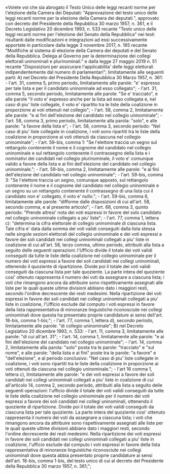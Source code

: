 «Volete voi che sia abrogato il Testo Unico delle leggi recanti
norme per l'elezione della Camera  dei  Deputati:  "Approvazione  del
testo unico delle leggi recanti norme per la  elezione  della  Camera
dei deputati.", approvato con decreto del Presidente della Repubblica
30 marzo 1957, n. 361, e il Decreto Legislativo 20 dicembre 1993,  n.
533 recante "Testo unico delle leggi recanti norme per l'elezione del
Senato della Repubblica" nei testi risultanti dalle  modificazioni  e
integrazioni ad essi successivamente apportate in  particolare  dalla
legge 3 novembre 2017,  n.  165  recante  "Modifiche  al  sistema  di
elezione della Camera dei deputati e  del  Senato  della  Repubblica.
Delega al  Governo  per  la  determinazione  dei  collegi  elettorali
uninominali e plurinominali." e dalla legge  27  maggio  2019  n.  51
recante "Disposizioni per  assicurare  l'applicabilita'  delle  leggi
elettorali   indipendentemente   dal   numero    di    parlamentari";
limitatamente alle seguenti parti: 
        A) nel Decreto del Presidente Della Repubblica 30 Marzo 1957,
n. 361: 
          - l'art. 31, comma 5,  primo  periodo,  limitatamente  alle
parole: "e' espresso per tale lista e per il candidato uninominale ad
esso collegato"; 
          - l'art. 31, comma 5, secondo periodo,  limitatamente  alle
parole: "Se e' tracciato", e alle parole "il voto e'  espresso  anche
per la lista ad esso collegata e, nel caso di piu'  liste  collegate,
il voto e' ripartito tra le liste della coalizione in proporzione  ai
voti ottenuti nel collegio"; 
          - l'art. 58, comma 2, limitatamente alle parole: "e ai fini
dell'elezione del candidato nel collegio uninominale"; 
          - l'art. 58, comma 3,  primo  periodo,  limitatamente  alla
parola: "solo", e alle parole: "a favore della lista e"; 
          - l'art. 58, comma 3, secondo periodo: "Nel  caso  di  piu'
liste collegate in coalizione, i voti sono  ripartiti  tra  le  liste
della coalizione in proporzione ai  voti  ottenuti  da  ciascuna  nel
collegio uninominale"; 
          - l'art. 59-bis, comma 1: "Se l'elettore traccia  un  segno
sul rettangolo contenente il nome e  il  cognome  del  candidato  nel
collegio uninominale e  sul  rettangolo  contenente  il  contrassegno
della lista e i nominativi dei candidati nel collegio  plurinominale,
il  voto  e'  comunque  valido  a  favore  della  lista  e  ai   fini
dell'elezione del candidato nel collegio uninominale."; 
          - l'art. 59-bis, comma 2, limitatamente alle parole: "e  ai
fini dell'elezione del candidato nel collegio uninominale"; 
          - l'art. 59-bis, comma 3: "Se l'elettore traccia un  segno,
comunque apposto, sul rettangolo contenente il nome e il cognome  del
candidato nel collegio  uninominale  e  un  segno  su  un  rettangolo
contenente il contrassegno di una  lista  cui  il  candidato  non  e'
collegato, il voto e' nullo."; 
          -  l'art.  59-bis,  comma  6,  limitatamente  alle  parole:
"difforme dalle disposizioni di cui all'art. 58, secondo comma, e  al
presente articolo"; 
          - l'art. 68, comma 3, quinto periodo: "Prende altresi' nota
dei  voti  espressi  in  favore  del  solo  candidato  nel   collegio
uninominale collegato a piu' liste"; 
          - l'art. 77, comma  1,  lettera  c):  "determina  la  cifra
elettorale di collegio uninominale di ciascuna lista. Tale  cifra  e'
data dalla somma dei voti validi conseguiti dalla lista stessa  nelle
singole sezioni  elettorali  del  collegio  uninominale  e  dei  voti
espressi  a  favore  dei  soli  candidati  nei  collegi   uninominali
collegati a piu' liste in coalizione di cui all'art. 58, terzo comma,
ultimo periodo,  attribuiti  alla  lista  a  seguito  delle  seguenti
operazioni: l'Ufficio divide il totale dei voti validi conseguiti  da
tutte le liste della  coalizione  nel  collegio  uninominale  per  il
numero dei voti espressi a favore  dei  soli  candidati  nei  collegi
uninominali, ottenendo il quoziente di ripartizione.  Divide  poi  il
totale  dei  voti  validi  conseguiti  da  ciascuna  lista  per  tale
quoziente. La parte intera del quoziente cosi'  ottenuto  rappresenta
il numero dei  voti  da  assegnare  a  ciascuna  lista;  i  voti  che
rimangono ancora da attribuire sono  rispettivamente  assegnati  alle
liste per le quali queste ultime divisioni abbiano  dato  i  maggiori
resti,  secondo  l'ordine  decrescente  dei  resti  medesimi.   Nella
ripartizione dei voti espressi  in  favore  dei  soli  candidati  nei
collegi uninominali collegati a piu' liste in  coalizione,  l'Ufficio
esclude  dal  computo  i  voti  espressi  in   favore   della   lista
rappresentativa di minoranze linguistiche  riconosciute  nei  collegi
uninominali dove questa ha presentato proprie  candidature  ai  sensi
dell'art. 18-bis, comma 1-bis;"; 
          -  l'art.  77,  comma  1,  lettera  d),  secondo   periodo,
limitatamente alle parole: "di collegio uninominale"; 
        B) nel Decreto Legislativo 20 dicembre 1993, n. 533: 
          - l'art. 11, comma 3, limitatamente alle  parole:  "di  cui
all'art. 31"; 
          - l'art. 14, comma 1, limitatamente alle parole: "e ai fini
dell'elezione del candidato nel collegio uninominale"; 
          - l'art. 14, comma 2,  limitatamente  alla  parola:  "solo"
posta tra le parole: "tracciato" e "sul nome", e alle parole:  "della
lista e ai fini" poste tra le parole: "a favore" e "dell'elezione", e
al  periodo  conclusivo:  "Nel  caso  di  piu'  liste  collegate   in
coalizione, i voti sono ripartiti tra le liste  della  coalizione  in
proporzione ai voti ottenuti da ciascuna nel collegio uninominale."; 
          - l'art 16 comma 1, lettera c), limitatamente alle  parole:
"e dei  voti  espressi  a  favore  dei  soli  candidati  nei  collegi
uninominali collegati a piu' liste in coalizione di cui  all'articolo
14, comma 2, secondo periodo, attribuiti alla lista a  seguito  delle
seguenti operazioni: l'ufficio  divide  il  totale  dei  voti  validi
conseguiti  da  tutte  le  liste  della   coalizione   nel   collegio
uninominale per il  numero  dei  voti  espressi  a  favore  dei  soli
candidati  nei  collegi  uninominali,  ottenendo  il   quoziente   di
ripartizione. Divide poi il totale  dei  voti  validi  conseguiti  da
ciascuna lista per tale quoziente.  La  parte  intera  del  quoziente
cosi' ottenuto rappresenta il numero dei voti da assegnare a ciascuna
lista; i voti che rimangono ancora da attribuire sono rispettivamente
assegnati alle liste per le quali  queste  ultime  divisioni  abbiano
dato  i  maggiori  resti,  secondo  l'ordine  decrescente  dei  resti
medesimi. Nella ripartizione dei voti espressi  in  favore  dei  soli
candidati  nei  collegi  uninominali  collegati  a  piu'   liste   in
coalizione, l'ufficio esclude dal computo i voti espressi  in  favore
della lista rappresentativa di  minoranze  linguistiche  riconosciute
nei  collegi  uninominali  dove  questa  abbia   presentato   proprie
candidature ai sensi dell'art. 18-bis, comma 1-bis, del  testo  unico
di cui al decreto del Presidente della Repubblica 30 marzo  1957,  n.
361;";

